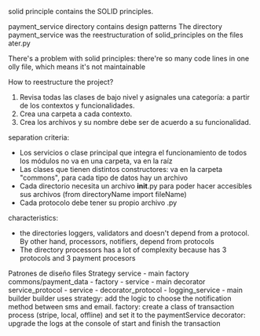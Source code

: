 solid principle contains the SOLID principles.

payment_service directory contains design patterns
The directory payment_service was the reestructuration of solid_principles on the files ater.py

There's a problem with solid principles: there're so many code lines in one olly file, which means it's not maintainable

How to reestructure the project?
1. Revisa todas las clases de bajo nivel y asignales una categoría: a partir de los contextos y funcionalidades.
2. Crea una carpeta a cada contexto.
3. Crea los archivos y su nombre debe ser de acuerdo a su funcionalidad.

separation criteria:
- Los servicios o clase principal que integra el funcionamiento de todos los módulos no va en una carpeta, va en la raíz
- Las clases que tienen distintos constructores: va en la carpeta "commons", para cada tipo de datos hay un archivo
- Cada directorio necesita un archivo __init__.py para poder hacer accesibles sus archivos (from directoryName import fileName)
- Cada protocolo debe tener su propio archivo .py

characteristics:
- the directories loggers, validators and  doesn't depend from a protocol. By other hand, processors, notifiers, depend from protocols
- The directory processors has a lot of complexity because has 3 protocols and 3 payment procesors


Patrones de diseño  files
Strategy            service - main
factory             commons/payment_data - factory - service - main
decorator           service_protocol - service - decorator_protocol - logging_service - main
builder             builder
uses
strategy: add the logic to  choose the notification method between sms and email.
factory: create a class of transaction process (stripe, local, offline) and set it to the paymentService 
decorator: upgrade the logs at the console of start and finish the transaction

